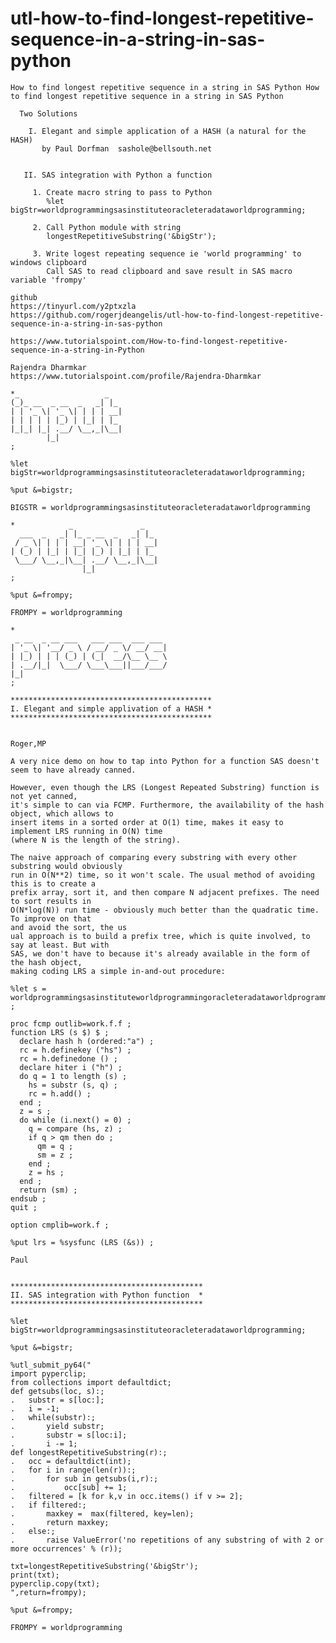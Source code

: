 # utl-how-to-find-longest-repetitive-sequence-in-a-string-in-sas-python
    How to find longest repetitive sequence in a string in SAS Python How to find longest repetitive sequence in a string in SAS Python

      Two Solutions

        I. Elegant and simple application of a HASH (a natural for the HASH)
           by Paul Dorfman  sashole@bellsouth.net


       II. SAS integration with Python a function

         1. Create macro string to pass to Python
            %let bigStr=worldprogrammingsasinstituteoracleteradataworldprogramming;

         2. Call Python module with string
            longestRepetitiveSubstring('&bigStr');

         3. Write logest repeating sequence ie 'world programming' to windows clipboard
            Call SAS to read clipboard and save result in SAS macro variable 'frompy'

    github
    https://tinyurl.com/y2ptxzla
    https://github.com/rogerjdeangelis/utl-how-to-find-longest-repetitive-sequence-in-a-string-in-sas-python

    https://www.tutorialspoint.com/How-to-find-longest-repetitive-sequence-in-a-string-in-Python

    Rajendra Dharmkar
    https://www.tutorialspoint.com/profile/Rajendra-Dharmkar

    *_                   _
    (_)_ __  _ __  _   _| |_
    | | '_ \| '_ \| | | | __|
    | | | | | |_) | |_| | |_
    |_|_| |_| .__/ \__,_|\__|
            |_|
    ;

    %let bigStr=worldprogrammingsasinstituteoracleteradataworldprogramming;

    %put &=bigstr;

    BIGSTR = worldprogrammingsasinstituteoracleteradataworldprogramming

    *            _               _
      ___  _   _| |_ _ __  _   _| |_
     / _ \| | | | __| '_ \| | | | __|
    | (_) | |_| | |_| |_) | |_| | |_
     \___/ \__,_|\__| .__/ \__,_|\__|
                    |_|
    ;

    %put &=frompy;

    FROMPY = worldprogramming

    *
     _ __  _ __ ___   ___ ___  ___ ___
    | '_ \| '__/ _ \ / __/ _ \/ __/ __|
    | |_) | | | (_) | (_|  __/\__ \__ \
    | .__/|_|  \___/ \___\___||___/___/
    |_|
    ;

    *********************************************
    I. Elegant and simple applivation of a HASH *
    *********************************************


    Roger,MP

    A very nice demo on how to tap into Python for a function SAS doesn't seem to have already canned.

    However, even though the LRS (Longest Repeated Substring) function is not yet canned,
    it's simple to can via FCMP. Furthermore, the availability of the hash object, which allows to
    insert items in a sorted order at O(1) time, makes it easy to implement LRS running in O(N) time
    (where N is the length of the string).

    The naive approach of comparing every substring with every other substring would obviously
    run in O(N**2) time, so it won't scale. The usual method of avoiding this is to create a
    prefix array, sort it, and then compare N adjacent prefixes. The need to sort results in
    O(N*log(N)) run time - obviously much better than the quadratic time. To improve on that
    and avoid the sort, the us
    ual approach is to build a prefix tree, which is quite involved, to say at least. But with
    SAS, we don't have to because it's already available in the form of the hash object,
    making coding LRS a simple in-and-out procedure:

    %let s = worldprogrammingsasinstituteworldprogrammingoracleteradataworldprogramming ;

    proc fcmp outlib=work.f.f ;
    function LRS (s $) $ ;
      declare hash h (ordered:"a") ;
      rc = h.definekey ("hs") ;
      rc = h.definedone () ;
      declare hiter i ("h") ;
      do q = 1 to length (s) ;
        hs = substr (s, q) ;
        rc = h.add() ;
      end ;
      z = s ;
      do while (i.next() = 0) ;
        q = compare (hs, z) ;
        if q > qm then do ;
          qm = q ;
          sm = z ;
        end ;
        z = hs ;
      end ;
      return (sm) ;
    endsub ;
    quit ;

    option cmplib=work.f ;

    %put lrs = %sysfunc (LRS (&s)) ;

    Paul


    *******************************************
    II. SAS integration with Python function  *
    *******************************************

    %let bigStr=worldprogrammingsasinstituteoracleteradataworldprogramming;

    %put &=bigstr;

    %utl_submit_py64("
    import pyperclip;
    from collections import defaultdict;
    def getsubs(loc, s):;
    .   substr = s[loc:];
    .   i = -1;
    .   while(substr):;
    .       yield substr;
    .       substr = s[loc:i];
    .       i -= 1;
    def longestRepetitiveSubstring(r):;
    .   occ = defaultdict(int);
    .   for i in range(len(r)):;
    .       for sub in getsubs(i,r):;
    .           occ[sub] += 1;
    .   filtered = [k for k,v in occ.items() if v >= 2];
    .   if filtered:;
    .       maxkey =  max(filtered, key=len);
    .       return maxkey;
    .   else:;
    .       raise ValueError('no repetitions of any substring of with 2 or more occurrences' % (r));

    txt=longestRepetitiveSubstring('&bigStr');
    print(txt);
    pyperclip.copy(txt);
    ",return=frompy);

    %put &=frompy;

    FROMPY = worldprogramming


